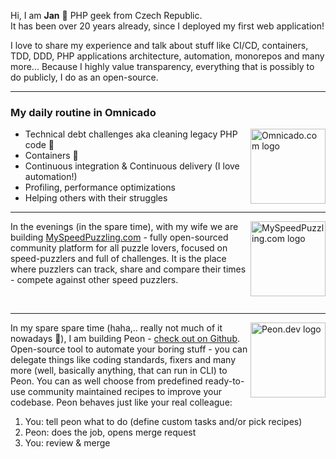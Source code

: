 Hi, I am **Jan** 👋 PHP geek from Czech Republic.  
It has been over 20 years already, since I deployed my first web application!

I love to share my experience and talk about stuff like CI/CD, containers, TDD, DDD, PHP applications architecture, automation, monorepos and many more... Because I highly value transparency, everything that is possibly to do publicly, I do as an open-source.

----

### My daily routine in Omnicado

<a href="https://www.omnicado.com" target="_blank"><img align="right" src="https://omnicado.com/assets/omnicado-logo-lightmode.svg" alt="Omnicado.com logo" width="120"></a>

- Technical debt challenges aka cleaning legacy PHP code 🧹  
- Containers 🐳   
- Continuous integration & Continuous delivery (I love automation!)
- Profiling, performance optimizations
- Helping others with their struggles

----

<a href="https://github.com/myspeedpuzzling/myspeedpuzzling.com"><img align="right" src="https://avatars.githubusercontent.com/u/148908605" alt="MySpeedPuzzling.com logo" height="120"></a>

In the evenings (in the spare time), with my wife we are building [MySpeedPuzzling.com](https://github.com/myspeedpuzzling/myspeedpuzzling.com) - fully open-sourced community platform for all puzzle lovers, focused on speed-puzzlers and full of challenges. It is the place where puzzlers can track, share and compare their times - compete against other speed puzzlers.

<br style="clear: both">

----

<a href="https://github.com/peon-dev/peon"><img align="right" src="https://user-images.githubusercontent.com/3995003/164972861-0f39562a-4629-4029-9ff9-ec5ff5c08182.png" alt="Peon.dev logo" height="120"></a>

In my spare spare time (haha,.. really not much of it nowadays 🥲), I am building Peon - [check out on Github](https://github.com/peon-dev/peon). Open-source tool to automate your boring stuff - you can delegate things like coding standards, fixers and many more (well, basically anything, that can run in CLI) to Peon. You can as well choose from predefined ready-to-use community maintained recipes to improve your codebase. Peon behaves just like your real colleague:

1. You: tell peon what to do (define custom tasks and/or pick recipes)
2. Peon: does the job, opens merge request
3. You: review & merge

<br style="clear: both">
